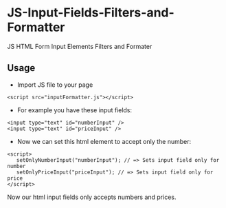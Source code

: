 # JS-Input-Fields-Filters-and-Formatter
JS HTML Form Input Elements Filters and Formater

## Usage
* Import JS file to your page
```
<script src="inputFormatter.js"></script>
```

* For example you have these input fields:
```
<input type="text" id="numberInput" />
<input type="text" id="priceInput" />
```

* Now we can set this html element to accept only the number:
```
<script>
   setOnlyNumberInput("numberInput"); // => Sets input field only for number
   setOnlyPriceInput("priceInput"); // => Sets input field only for price
</script>
```

Now our html input fields only accepts numbers and prices.
